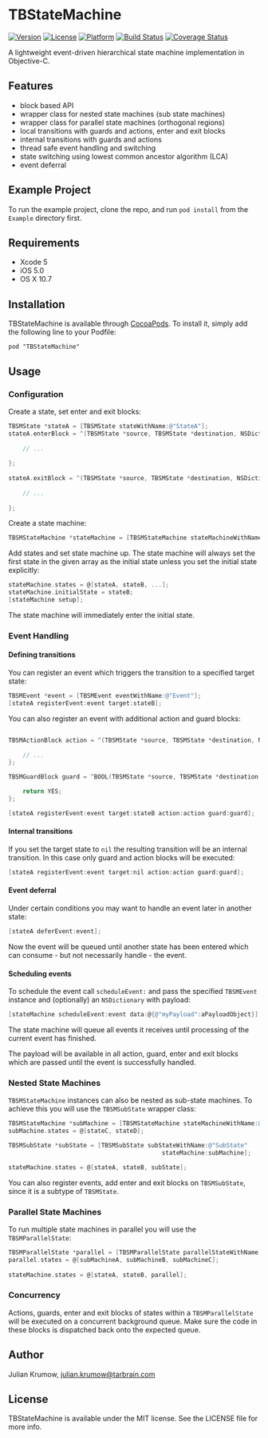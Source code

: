 # TBStateMachine

[![Version](https://img.shields.io/cocoapods/v/TBStateMachine.svg?style=flat)](http://cocoadocs.org/docsets/TBStateMachine)
[![License](https://img.shields.io/cocoapods/l/TBStateMachine.svg?style=flat)](http://cocoadocs.org/docsets/TBStateMachine)
[![Platform](https://img.shields.io/cocoapods/p/TBStateMachine.svg?style=flat)](http://cocoadocs.org/docsets/TBStateMachine)
[![Build Status](https://img.shields.io/travis/tarbrain/TBStateMachine/master.svg?style=flat)](https://travis-ci.org/tarbrain/TBStateMachine)
[![Coverage Status](https://img.shields.io/coveralls/tarbrain/TBStateMachine/master.svg?style=flat)](https://coveralls.io/r/tarbrain/TBStateMachine)


A lightweight event-driven hierarchical state machine implementation in Objective-C.

## Features

* block based API
* wrapper class for nested state machines (sub state machines)
* wrapper class for parallel state machines (orthogonal regions)
* local transitions with guards and actions, enter and exit blocks
* internal transitions with guards and actions
* thread safe event handling and switching
* state switching using lowest common ancestor algorithm (LCA)
* event deferral

## Example Project

To run the example project, clone the repo, and run `pod install` from the `Example` directory first.

## Requirements

* Xcode 5
* iOS 5.0
* OS X 10.7

## Installation

TBStateMachine is available through [CocoaPods](http://cocoapods.org). To install
it, simply add the following line to your Podfile:

    pod "TBStateMachine"

## Usage

### Configuration

Create a state, set enter and exit blocks:

```objective-c
TBSMState *stateA = [TBSMState stateWithName:@"StateA"];
stateA.enterBlock = ^(TBSMState *source, TBSMState *destination, NSDictionary *data) {
        
    // ...
       
};
    
stateA.exitBlock = ^(TBSMState *source, TBSMState *destination, NSDictionary *data) {
        
    // ...
       
};
```

Create a state machine:

```objective-c
TBSMStateMachine *stateMachine = [TBSMStateMachine stateMachineWithName:@"Main"];
```

Add states and set state machine up. The state machine will always set the first state in the given array as the initial state unless you set the initial state explicitly:

```objective-c
stateMachine.states = @[stateA, stateB, ...];
stateMachine.initialState = stateB;
[stateMachine setup];
```

The state machine will immediately enter the initial state.

### Event Handling

#### Defining transitions

You can register an event which triggers the transition to a specified target state:

```objective-c
TBSMEvent *event = [TBSMEvent eventWithName:@"Event"];
[stateA registerEvent:event target:stateB];
```

You can also register an event with additional action and guard blocks:

```objective-c

TBSMActionBlock action = ^(TBSMState *source, TBSMState *destination, NSDictionary *data) {
                
    // ...
};

TBSMGuardBlock guard = ^BOOL(TBSMState *source, TBSMState *destination, NSDictionary *data) {

    return YES;
};

[stateA registerEvent:event target:stateB action:action guard:guard];
```
#### Internal transitions

If you set the target state to `nil` the resulting transition will be an internal transition. In this case only guard and action blocks will be executed:

```objective-c
[stateA registerEvent:event target:nil action:action guard:guard];
```

#### Event deferral

Under certain conditions you may want to handle an event later in another state:

```objective-c
[stateA deferEvent:event];
```
Now the event will be queued until another state has been entered which can consume - but not necessarily handle - the event.

#### Scheduling events

To schedule the event call `scheduleEvent:` and pass the specified `TBSMEvent` instance and (optionally) an `NSDictionary` with payload:

```objective-c
[stateMachine scheduleEvent:event data:@{@"myPayload":aPayloadObject}];
```

The state machine will queue all events it receives until processing of the current event has finished.

The payload will be available in all action, guard, enter and exit blocks which are passed until the event is successfully handled.

### Nested State Machines

`TBSMStateMachine` instances can also be nested as sub-state machines. To achieve this you will use the `TBSMSubState` wrapper class:

```objective-c
TBSMStateMachine *subMachine = [TBSMStateMachine stateMachineWithName:@"Sub"];
subMachine.states = @[stateC, stateD];

TBSMSubState *subState = [TBSMSubState subStateWithName:@"SubState" 
                                           stateMachine:subMachine];

stateMachine.states = @[stateA, stateB, subState];
```

You can also register events, add enter and exit blocks on `TBSMSubState`, since it is a subtype of `TBSMState`.

### Parallel State Machines

To run multiple state machines in parallel you will use the `TBSMParallelState`:

```objective-c
TBSMParallelState *parallel = [TBSMParallelState parallelStateWithName:@"P"];
parallel.states = @[subMachineA, subMachineB, subMachineC];
    
stateMachine.states = @[stateA, stateB, parallel];
```
### Concurrency

Actions, guards, enter and exit blocks of states within a `TBSMParallelState` will be executed on a concurrent background queue. Make sure the code in these blocks is dispatched back onto the expected queue.

## Author

Julian Krumow, julian.krumow@tarbrain.com

## License

TBStateMachine is available under the MIT license. See the LICENSE file for more info.
